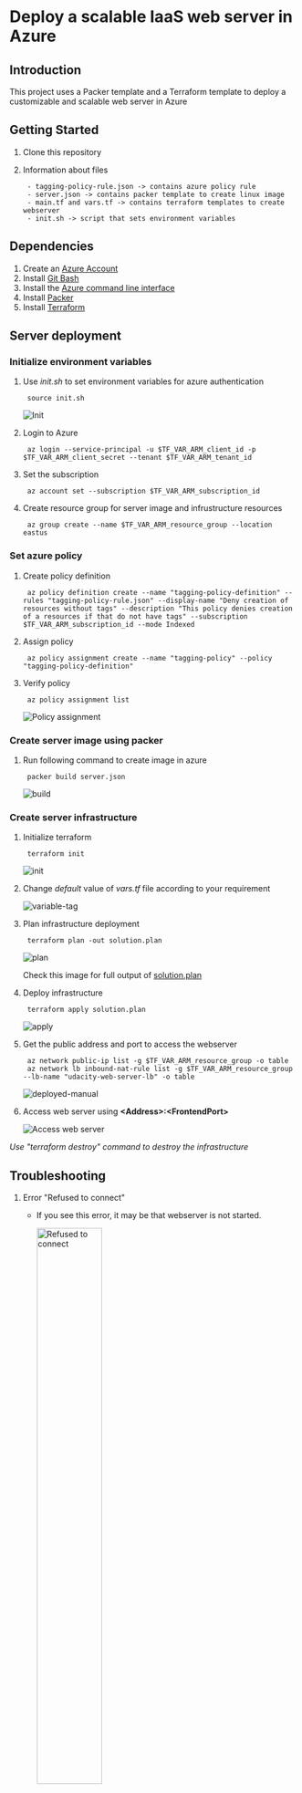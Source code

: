 # Deploy a scalable IaaS web server in Azure

## Introduction
This project uses a Packer template and a Terraform template to deploy a customizable and scalable web server in Azure

## Getting Started
1. Clone this repository
2. Information about files 

        - tagging-policy-rule.json -> contains azure policy rule
        - server.json -> contains packer template to create linux image
        - main.tf and vars.tf -> contains terraform templates to create webserver
        - init.sh -> script that sets environment variables


## Dependencies
1. Create an [Azure Account](https://portal.azure.com) 
2. Install [Git Bash](https://git-scm.com/downloads)
2. Install the [Azure command line interface](https://docs.microsoft.com/en-us/cli/azure/install-azure-cli?view=azure-cli-latest)
3. Install [Packer](https://www.packer.io/downloads)
4. Install [Terraform](https://www.terraform.io/downloads.html)

## Server deployment
### Initialize environment variables
1. Use *init.sh* to set environment variables for azure authentication

        source init.sh

    ![Init](misc/init.png)

2. Login to Azure

        az login --service-principal -u $TF_VAR_ARM_client_id -p $TF_VAR_ARM_client_secret --tenant $TF_VAR_ARM_tenant_id

3. Set the subscription

        az account set --subscription $TF_VAR_ARM_subscription_id

4. Create resource group for server image and infrustructure resources

        az group create --name $TF_VAR_ARM_resource_group --location eastus

### Set azure policy
1. Create policy definition
    
        az policy definition create --name "tagging-policy-definition" --rules "tagging-policy-rule.json" --display-name "Deny creation of resources without tags" --description "This policy denies creation of a resources if that do not have tags" --subscription $TF_VAR_ARM_subscription_id --mode Indexed

2. Assign policy

        az policy assignment create --name "tagging-policy" --policy "tagging-policy-definition"

3. Verify policy

        az policy assignment list

    ![Policy assignment](policy-assignment-list.png)

### Create server image using packer
1. Run following command to create image in azure

        packer build server.json

    ![build](misc/packer-build-image.png)

### Create server infrastructure
1. Initialize terraform

        terraform init

    ![init](misc/terraform-init.png)

2. Change *default* value of *vars.tf* file according to your requirement

    ![variable-tag](misc/number_of_vm_count.png)

2. Plan infrastructure deployment

        terraform plan -out solution.plan

    ![plan](misc/terraform-plan.png)

    Check this image for full output of [solution.plan](misc/terraform-plan-full.png)

3. Deploy infrastructure

        terraform apply solution.plan

    ![apply](output-terraform-apply.png)

4. Get the public address and port to access the webserver

        az network public-ip list -g $TF_VAR_ARM_resource_group -o table
        az network lb inbound-nat-rule list -g $TF_VAR_ARM_resource_group --lb-name "udacity-web-server-lb" -o table

    ![deployed-manual](misc/terraform-deployed-manual.png)

5. Access web server using **\<Address>:\<FrontendPort>**

    ![Access web server](misc/acess-web-server.png)

*Use "terraform destroy" command to destroy the infrastructure*


## Troubleshooting

1. Error "Refused to connect"

    * If you see this error, it may be that webserver is not started.

        <img src="misc/faq-site-cant-be-reached.png" alt="Refused to connect" style="width:50%">

    * Follow steps as below to start the webserver in the vm

            #!/bin/bash
            
            echo 'Hello, World!' > index.html
            nohup busybox httpd -f -p 80 &

        ![Refused to connect solution](misc/faq-site-cant-be-reached-solution.png)

